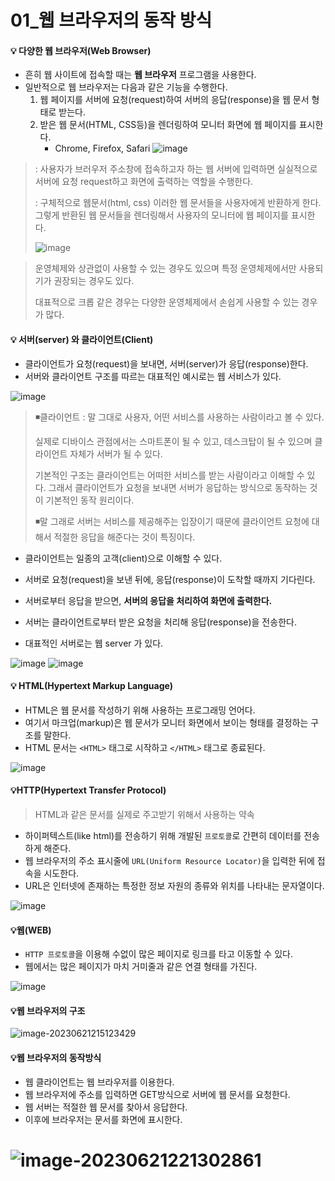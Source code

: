 # 01_웹 브라우저의 동작 방식

#### 💡 다양한 웹 브라우저(Web Browser)

* 흔히 웹 사이트에 접속할 때는 **웹 브라우저** 프로그램을 사용한다. 
* 일반적으로 웹 브라우저는 다음과 같은 기능을 수행한다. 
  1) 웹 페이지를 서버에 요청(request)하여 서버의 응답(response)을 웹 문서 형태로 받는다. 
  2) 받은 웹 문서(HTML, CSS등)을 렌더링하여 모니터 화면에 웹 페이지를 표시한다. 
     * Chrome, Firefox, Safari
     ![image](https://github.com/oiosu/FE-CS/assets/99783474/11689b44-f638-420b-926e-aae095829ca9)



> : 사용자가 브러우저 주소창에 접속하고자 하는 웹 서버에 입력하면 실실적으로 서버에 요청 request하고 화면에 출력하는 역할을 수행한다. 
>
> : 구체적으로 웹문서(html, css) 이러한 웹 문서들을 사용자에게 반환하게 한다. 그렇게 반환된 웹 문서들을 렌더링해서 사용자의 모니터에 웹 페이지를 표시한다. 
>
> ![image](https://github.com/oiosu/FE-CS/assets/99783474/66e05fe5-614d-4be6-a525-6c11e1aa5111)

>
> 운영체제와 상관없이 사용할 수 있는 경우도 있으며 특정 운영체제에서만 사용되기가 권장되는 경우도 있다. 
>
> 대표적으로 크롭 같은 경우는 다양한 운영체제에서 손쉽게 사용할 수 있는 경우가 많다. 



#### 💡 서버(server) 와 클라이언트(Client)

* 클라이언트가 요청(request)을 보내면, 서버(server)가 응답(response)한다. 
* 서버와 클라이언트 구조를 따르는 대표적인 예시로는 웹 서비스가 있다. 

![image](https://github.com/oiosu/FE-CS/assets/99783474/1ed0867b-3b1c-4ede-a05d-3feead4e12a2)

> ◾클라이언트 : 말 그대로 사용자, 어떤 서비스를 사용하는 사람이라고 볼 수 있다. 
>
> 실제로 디바이스 관점에서는 스마트폰이 될 수 있고, 데스크탑이 될 수 있으며 클라이언트 자체가 서버가 될 수 있다. 
>
> 기본적인 구조는 클라이언트는 어떠한 서비스를 받는 사람이라고 이해할 수 있다. 그래서 클라이언트가 요청을 보내면 서버가 응답하는 방식으로 동작하는 것이 기본적인 동작 원리이다.
>
> ◾말 그래로 서버는 서비스를 제공해주는 입장이기 때문에 클라이언트 요청에 대해서 적절한 응답을 해준다는 것이 특징이다.

* 클라이언트는 일종의 고객(client)으로 이해할 수 있다. 
* 서버로 요청(request)을 보낸 뒤에, 응답(response)이 도착할 때까지 기다린다.
* 서버로부터 응답을 받으면, **서버의 응답을 처리하여 화면에 출력한다.** 

* 서버는 클라이언트로부터 받은 요청을 처리해 응답(response)을 전송한다. 
* 대표적인 서버로는 웹 server 가 있다. 

![image](https://github.com/oiosu/FE-CS/assets/99783474/68ad66e5-3c59-4704-b0c1-380e778cc626)
![image](https://github.com/oiosu/FE-CS/assets/99783474/9b1226bc-48b8-4dd8-934d-5f1f3458a611)




#### 💡 HTML(Hypertext Markup Language)

* HTML은 웹 문서를 작성하기 위해 사용하는 프로그래밍 언어다. 
* 여기서 마크업(markup)은 웹 문서가 모니터 화면에서 보이는 형태를 결정하는 구조를 말한다. 
* HTML 문서는 `<HTML>` 태그로 시작하고 `</HTML>` 태그로 종료된다. 

![image](https://github.com/oiosu/FE-CS/assets/99783474/df4a4252-e484-4df2-873d-b2bfea2b7f85)




#### 💡HTTP(Hypertext Transfer Protocol)

> HTML과 같은 문서를 실제로 주고받기 위해서 사용하는 약속

* 하이퍼텍스트(like html)를 전송하기 위해 개발된 `프로토콜`로 간편히 데이터를 전송하게 해준다. 
* 웹 브라우저의 주소 표시줄에 `URL(Uniform Resource Locator)`을 입력한 뒤에 접속을 시도한다. 
* URL은 인터넷에 존재하는 특정한 정보 자원의 종류와 위치를 나타내는 문자열이다. 

![image](https://github.com/oiosu/FE-CS/assets/99783474/c496a947-314e-4b4c-b399-7a30ee6d561b)



#### 💡웹(WEB)

* `HTTP 프로토콜`을 이용해 수없이 많은 페이지로 링크를 타고 이동할 수 있다. 
* 웹에서는 많은 페이지가 마치 거미줄과 같은 연결 형태를 가진다. 

![image](https://github.com/oiosu/FE-CS/assets/99783474/5e1c11ce-eee9-4759-91d9-54aa657e2504)




#### 💡웹 브라우저의 구조 

![image-20230621215123429](C:\Users\areur\AppData\Roaming\Typora\typora-user-images\image-20230621215123429.png)



#### 💡웹 브라우저의 동작방식

* 웹 클라이언트는 웹 브라우저를 이용한다. 
* 웹 브라우저에 주소를 입력하면 GET방식으로 서버에 웹 문서를 요청한다. 
* 웹 서버는 적절한 웹 문서를 찾아서 응답한다. 
* 이후에 브라우저는 문서를 화면에 표시한다. 


![image-20230621221302861](C:\Users\areur\AppData\Roaming\Typora\typora-user-images\image-20230621221302861.png)
=======
